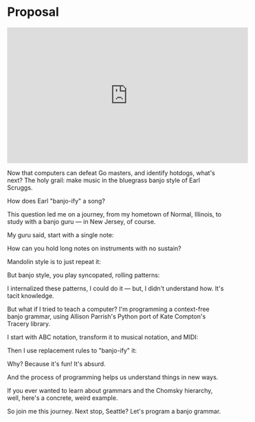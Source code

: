 # Proposal

<iframe width="560" height="315" src="https://www.youtube.com/embed/WNPcE1ZYD9c?rel=0" frameborder="0" allow="autoplay; encrypted-media" allowfullscreen></iframe>

Now that computers can defeat Go masters, and identify hotdogs, what's next? The holy grail: make music in the bluegrass banjo style of Earl Scruggs.

How does Earl "banjo-ify" a song?

This question led me on a journey, from my hometown of Normal, Illinois, to study with a banjo guru — in New Jersey, of course.

My guru said, start with a single note:

<audio></audio>

How can you hold long notes on instruments with no sustain?

Mandolin style is to just repeat it:

<audio></audio>

But banjo style, you play syncopated, rolling patterns:

<audio></audio>

I internalized these patterns, I could do it — but, I didn't understand how. It's tacit knowledge.

But what if I tried to teach a computer? I'm programming a context-free banjo grammar, using Allison Parrish's Python port of Kate Compton's Tracery library.

I start with ABC notation, transform it to musical notation, and MIDI:

<audio></audio>

Then I use replacement rules to "banjo-ify" it:

<audio></audio>

Why? Because it's fun! It's absurd.

<audio></audio>

And the process of programming helps us understand things in new ways.

If you ever wanted to learn about grammars and the Chomsky hierarchy, well, here's a concrete, weird example. 

So join me this journey. Next stop, Seattle? Let's program a banjo grammar.
